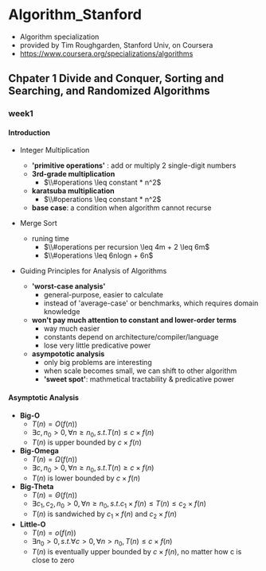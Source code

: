 
# Algorithm_Stanford

+ Algorithm specialization
+ provided by Tim Roughgarden, Stanford Univ, on Coursera
+ https://www.coursera.org/specializations/algorithms

## Chpater 1	Divide and Conquer, Sorting and Searching, and Randomized Algorithms

### week1

#### Introduction

+ Integer Multiplication

	+ **'primitive operations'** : add or multiply 2 single-digit numbers
	+ **3rd-grade multiplication**
		*  $\\#operations \leq constant * n^2$ 
	+ **karatsuba multiplication**
		*  $\\#operations \leq constant * n^2$
	+ **base case**: a condition when algorithm cannot recurse
	
+ Merge Sort

	+ runing time
		* $\\#operations per recursion \leq 4m + 2 \leq 6m$
		* $\\#operations \leq 6nlogn + 6n$
		
+ Guiding Principles for Analysis of Algorithms

	+ **'worst-case analysis'**
		* general-purpose, easier to calculate
		* instead of 'average-case' or benchmarks, which requires domain knowledge
	+ **won't pay much attention to constant and lower-order terms**
		* way much easier
		* constants depend on architecture/compiler/language
		* lose very little predicative power
	+ **asympototic analysis**
		* only big problems are interesting
		* when scale becomes small, we can shift to other algorithm
		* **'sweet spot'**: mathmetical tractability & predicative power

#### Asymptotic Analysis

+ **Big-O**		
	* $T(n) = O(f(n))$
	* $\exists c, n_0 > 0, \forall n \geq n_0,  s.t. T(n) \leq c \times f(n)$
	* $T(n)$ is upper bounded by $c \times f(n)$
+ **Big-Omega**
	* $T(n) = \Omega(f(n))$
	* $\exists c, n_0 > 0,  \forall n \geq n_0,  s.t. T(n) \geq c \times f(n)$
	* $T(n)$ is lower bounded by $c \times f(n)$
+ **Big-Theta**
	* $T(n) = \Theta(f(n))$
	* $\exists c_1, c_2 , n_0 > 0,  \forall n \geq n_0,  s.t. c_1 \times f(n) \leq T(n) \leq c_2 \times f(n)$
	* $T(n)$ is sandwiched by $c_1 \times f(n)$ and 	 $c_2 \times f(n)$
+ **Little-O**
	* $T(n) = o(f(n))$
	* $\exists n_0 > 0, s.t. \forall c >0, \forall n > n_0,  T(n) \leq c \times f(n)$
	* $T(n)$ is eventually upper bounded by $c \times f(n)$, no matter how c is close to zero
